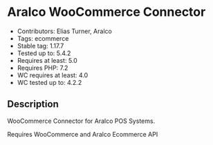 # Aralco WooCommerce Connector

- Contributors: Elias Turner, Aralco
- Tags: ecommerce
- Stable tag: 1.17.7
- Tested up to: 5.4.2
- Requires at least: 5.0
- Requires PHP: 7.2
- WC requires at least: 4.0
- WC tested up to: 4.2.2

## Description

WooCommerce Connector for Aralco POS Systems.

Requires WooCommerce and Aralco Ecommerce API
